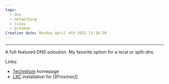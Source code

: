 ```yaml
---
tags:
  - dns
  - networking
  - linux
  - proxmox
Creation date: Monday April 4th 2022 11:18:30
---
```

---
A full-featured DNS soloution. My favorite option for a local or split-dns.

Links:
- [Technitium](https://technitium.com/) homepage
- [LXC](https://community-scripts.github.io/ProxmoxVE/scripts?id=technitiumdns) installation for [[Proxmox]]
